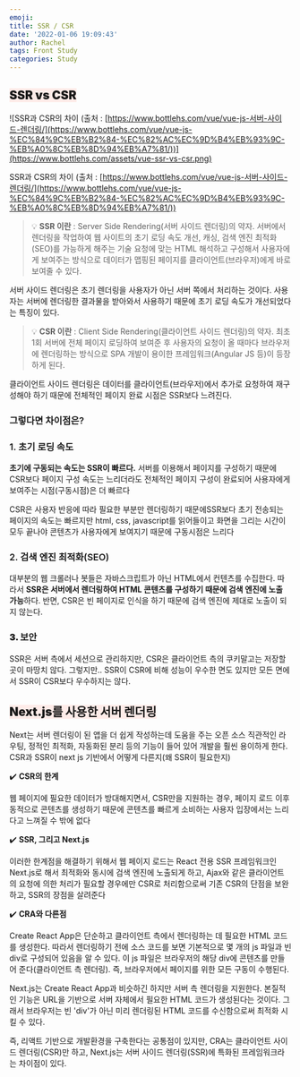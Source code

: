 ```yaml
---
emoji:
title: SSR / CSR
date: '2022-01-06 19:09:43'
author: Rachel
tags: Front Study
categories: Study
---
```


## <span style="font-weight: 900; background-color: #FEECE9;">SSR vs CSR</span>

![SSR과 CSR의 차이 (출처 :  [https://www.bottlehs.com/vue/vue-js-서버-사이드-렌더링/](https://www.bottlehs.com/vue/vue-js-%EC%84%9C%EB%B2%84-%EC%82%AC%EC%9D%B4%EB%93%9C-%EB%A0%8C%EB%8D%94%EB%A7%81/))](https://www.bottlehs.com/assets/vue-ssr-vs-csr.png)

SSR과 CSR의 차이 (출처 : [https://www.bottlehs.com/vue/vue-js-서버-사이드-렌더링/](https://www.bottlehs.com/vue/vue-js-%EC%84%9C%EB%B2%84-%EC%82%AC%EC%9D%B4%EB%93%9C-%EB%A0%8C%EB%8D%94%EB%A7%81/))

> 💡 **SSR 이란**
> : Server Side Rendering(서버 사이드 렌더링)의 약자.
> 서버에서 렌더링을 작업하여 웹 사이트의 초기 로딩 속도 개선, 캐싱, 검색 엔진 최적화(SEO)를 가능하게 해주는 기술
> 요청에 맞는 HTML 해석하고 구성해서 사용자에게 보여주는 방식으로 데이터가 맵핑된 페이지를 클라이언트(브라우저)에게 바로 보여줄 수 있다.

서버 사이드 렌더링은 초기 렌더링을 사용자가 아닌 서버 쪽에서 처리하는 것이다. 사용자는 서버에 렌더링한 결과물을 받아와서 사용하기 때문에 초기 로딩 속도가 개선되었다는 특징이 있다.

> 💡 **CSR 이란**
> : Client Side Rendering(클라이언트 사이드 렌더링)의 약자.
> 최초 1회 서버에 전체 페이지 로딩하여 보여준 후 사용자의 요청이 올 때마다 브라우저에 렌더링하는 방식으로 SPA 개발이 용이한 프레임워크(Angular JS 등)이 등장하게 된다.

클라이언트 사이드 렌더링은 데이터를 클라이언트(브라우저)에서 추가로 요청하여 재구성해야 하기 때문에 전체적인 페이지 완료 시점은 SSR보다 느려진다.

### <span style="font-weight: 600;">그렇다면 차이점은?</span>

### <span style="font-weight: 600;">1. 초기 로딩 속도</span>

**초기에 구동되는 속도는 SSR이 빠르다.** 서버를 이용해서 페이지를 구성하기 때문에 CSR보다 페이지 구성 속도는 느리더라도 전체적인 페이지 구성이 완료되어 사용자에게 보여주는 시점(구동시점)은 더 빠르다

CSR은 사용자 반응에 따라 필요한 부분만 렌더링하기 때문에SSR보다 초기 전송되는 페이지의 속도는 빠르지만 html, css, javascript를 읽어들이고 화면을 그리는 시간이 모두 끝나야 콘텐츠가 사용자에게 보여지기 때문에 구동시점은 느리다

### <span style="font-weight: 600;">2. 검색 엔진 최적화(SEO)</span>

대부분의 웹 크롤러나 봇들은 자바스크립트가 아닌 HTML에서 컨텐츠를 수집한다.
따라서 **SSR은 서버에서 렌더링하여 HTML 콘텐츠를 구성하기 때문에 검색 엔진에 노출 가능**하다.
반면, CSR은 빈 페이지로 인식을 하기 때문에 검색 엔진에 제대로 노출이 되지 않는다.

### <span style="font-weight: 900;">3. 보안</span>

SSR은 서버 측에서 세션으로 관리하지만, CSR은 클라이언트 측의 쿠키말고는 저장할 곳이 마땅치 않다.
그렇지만..
SSR이 CSR에 비해 성능이 우수한 면도 있지만 모든 면에서 SSR이 CSR보다 우수하지는 않다.

## <span style="font-weight: 900; background-color: #FEECE9;">Next.js를 사용한 서버 렌더링</span>

Next는 서버 렌더링이 된 앱을 더 쉽게 작성하는데 도움을 주는 오픈 소스
직관적인 라우팅, 정적인 최적화, 자동화된 분리 등의 기능이 들어 있어 개발을 훨씬 용이하게 한다.
CSR과 SSR이 next js 기반에서 어떻게 다른지(왜 SSR이 필요한지)

✔️ **CSR의 한계**

웹 페이지에 필요한 데이터가 방대해지면서, CSR만을 지원하는 경우, 페이지 로드 이후 동적으로 콘텐츠를 생성하기 때문에 콘텐츠를 빠르게 소비하는 사용자 입장에서는 느리다고 느껴질 수 밖에 없다

✔️ **SSR, 그리고 Next.js**

이러한 한계점을 해결하기 위해서 웹 페이지 로드는 React 전용 SSR 프레임워크인 Next.js로 해서 최적화와 동시에 검색 엔진에 노출되게 하고, Ajax와 같은 클라이언트의 요청에 의한 처리가 필요할 경우에만 CSR로 처리함으로써 기존 CSR의 단점을 보완하고, SSR의 장점을 살려준다

✔️ **CRA와 다른점**

Create React App은 단순하고 클라이언트 측에서 렌더링하는 데 필요한 HTML 코드를 생성한다. 따라서 렌더링하기 전에 소스 코드를 보면 기본적으로 몇 개의 js 파일과 빈 div로 구성되어 있음을 알 수 있다. 이 js 파일은 브라우저의 해당 div에 콘텐츠를 만들어 준다(클라이언트 측 렌더링). 즉, 브라우저에서 페이지를 위한 모든 구동이 수행된다.

Next.js는 Create React App과 비슷하긴 하지만 서버 측 렌더링을 지원한다. 본질적인 기능은 URL을 기반으로 서버 자체에서 필요한 HTML 코드가 생성된다는 것이다. 그래서 브라우저는 빈 'div'가 아닌 미리 렌더링된 HTML 코드를 수신함으로써 최적화 시킬 수 있다.

즉, 리액트 기반으로 개발환경을 구축한다는 공통점이 있지만, CRA는 클라이언트 사이드 렌더링(CSR)만 하고, Next.js는 서버 사이드 렌더링(SSR)에 특화된 프레임워크라는 차이점이 있다.

```toc

```
